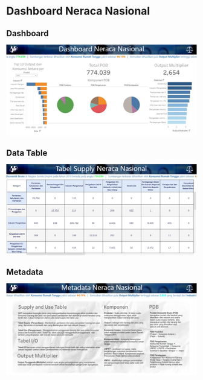 # Dashboard Neraca Nasional

## Dashboard

![](readme/dashboard.jpeg)

## Data Table

![](readme/data.jpeg)

## Metadata

![](readme/metadata.jpeg)